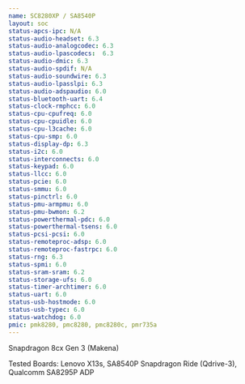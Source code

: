 ```yaml
---
name: SC8280XP / SA8540P
layout: soc
status-apcs-ipc: N/A
status-audio-headset: 6.3
status-audio-analogcodec: 6.3
status-audio-lpascodecs:  6.3
status-audio-dmic: 6.3
status-audio-spdif: N/A
status-audio-soundwire: 6.3
status-audio-lpasslpi: 6.3
status-audio-adspaudio: 6.0
status-bluetooth-uart: 6.4
status-clock-rmphcc: 6.0
status-cpu-cpufreq: 6.0
status-cpu-cpuidle: 6.0
status-cpu-l3cache: 6.0
status-cpu-smp: 6.0
status-display-dp: 6.3
status-i2c: 6.0
status-interconnects: 6.0
status-keypad: 6.0
status-llcc: 6.0
status-pcie: 6.0
status-smmu: 6.0
status-pinctrl: 6.0
status-pmu-armpmu: 6.0
status-pmu-bwmon: 6.2
status-powerthermal-pdc: 6.0
status-powerthermal-tsens: 6.0
status-pcsi-pcsi: 6.0
status-remoteproc-adsp: 6.0
status-remoteproc-fastrpc: 6.0
status-rng: 6.3
status-spmi: 6.0
status-sram-sram: 6.2
status-storage-ufs: 6.0
status-timer-archtimer: 6.0
status-uart: 6.0
status-usb-hostmode: 6.0
status-usb-typec: 6.0
status-watchdog: 6.0
pmic: pmk8280, pmc8280, pmc8280c, pmr735a
---
```

Snapdragon 8cx Gen 3 (Makena)

Tested Boards: Lenovo X13s, SA8540P Snapdragon Ride (Qdrive-3), Qualcomm SA8295P ADP
